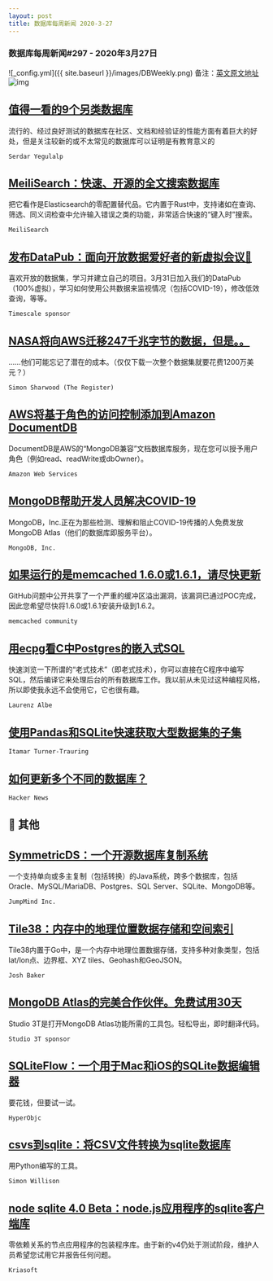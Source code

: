 ```yaml
---
layout: post
title: 数据库每周新闻 2020-3-27
---
```

### 数据库每周新闻#297 - 2020年3月27日
![_config.yml]({{ site.baseurl }}/images/DBWeekly.png)
备注：[英文原文地址](https://dbweekly.com/issues/297)
![img](https://res.cloudinary.com/cpress/image/upload/w_1280,e_sharpen:60/v1585320231/qfnzkykh6um0fm7fqx9m.jpg)


## [值得一看的9个另类数据库](https://dbweekly.com/link/85986/web)
流行的、经过良好测试的数据库在社区、文档和经验证的性能方面有着巨大的好处，但是关注较新的或不太常见的数据库可以证明是有教育意义的

`Serdar Yegulalp`


## [MeiliSearch：快速、开源的全文搜索数据库](https://dbweekly.com/link/85987/web)
把它看作是Elasticsearch的零配置替代品。它内置于Rust中，支持诸如在查询、筛选、同义词检查中允许输入错误之类的功能，非常适合快速的“键入时”搜索。

`MeiliSearch`


## [发布DataPub：面向开放数据爱好者的新虚拟会议🎉](https://dbweekly.com/link/85988/web)
喜欢开放的数据集，学习并建立自己的项目。3月31日加入我们的DataPub（100%虚拟），学习如何使用公共数据来监视情况（包括COVID-19），修改低效查询，等等。

`Timescale sponsor`


## [NASA将向AWS迁移247千兆字节的数据，但是。。](https://dbweekly.com/link/85989/web)
……他们可能忘记了潜在的成本。（仅仅下载一次整个数据集就要花费1200万美元？）

`Simon Sharwood (The Register)`


## [AWS将基于角色的访问控制添加到Amazon DocumentDB](https://dbweekly.com/link/85991/web)
DocumentDB是AWS的“MongoDB兼容”文档数据库服务，现在您可以授予用户角色（例如read、readWrite或dbOwner）。

`Amazon Web Services`


## [MongoDB帮助开发人员解决COVID-19](https://dbweekly.com/link/85992/web)
MongoDB，Inc.正在为那些检测、理解和阻止COVID-19传播的人免费发放MongoDB Atlas（他们的数据库即服务平台）。

`MongoDB, Inc.`


## [如果运行的是memcached 1.6.0或1.6.1，请尽快更新](https://dbweekly.com/link/85993/web)
GitHub问题中公开共享了一个严重的缓冲区溢出漏洞，该漏洞已通过POC完成，因此您希望尽快将1.6.0或1.6.1安装升级到1.6.2。

`memcached community`


## [用ecpg看C中Postgres的嵌入式SQL](https://dbweekly.com/link/85994/web)
快速浏览一下所谓的“老式技术”（即老式技术），你可以直接在C程序中编写SQL，然后编译它来处理后台的所有数据库工作。我以前从未见过这种编程风格，所以即使我永远不会使用它，它也很有趣。

`Laurenz Albe`


## [使用Pandas和SQLite快速获取大型数据集的子集](https://dbweekly.com/link/85995/web)


`Itamar Turner-Trauring`


## [如何更新多个不同的数据库？](https://dbweekly.com/link/85996/web)


`Hacker News`
## 📒 其他


## [SymmetricDS：一个开源数据库复制系统](https://dbweekly.com/link/85997/web)
一个支持单向或多主复制（包括转换）的Java系统，跨多个数据库，包括Oracle、MySQL/MariaDB、Postgres、SQL Server、SQLite、MongoDB等。

`JumpMind Inc.`




## [Tile38：内存中的地理位置数据存储和空间索引](https://dbweekly.com/link/85998/web)
Tile38内置于Go中，是一个内存中地理位置数据存储，支持多种对象类型，包括lat/lon点、边界框、XYZ tiles、Geohash和GeoJSON。

`Josh Baker`




## [MongoDB Atlas的完美合作伙伴。免费试用30天](https://dbweekly.com/link/85999/web)
Studio 3T是打开MongoDB Atlas功能所需的工具包。轻松导出，即时翻译代码。

`Studio 3T sponsor`




## [SQLiteFlow：一个用于Mac和iOS的SQLite数据编辑器](https://dbweekly.com/link/86000/web)
要花钱，但要试一试。

`HyperObjc`




## [csvs到sqlite：将CSV文件转换为sqlite数据库](https://dbweekly.com/link/86001/web)
用Python编写的工具。

`Simon Willison`




## [node sqlite 4.0 Beta：node.js应用程序的sqlite客户端库](https://dbweekly.com/link/86002/web)
零依赖关系的节点应用程序的包装程序库。由于新的v4仍处于测试阶段，维护人员希望您试用它并报告任何问题。

`Kriasoft`


